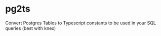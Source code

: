 # pg2ts
Convert Postgres Tables to Typescript constants to be used in your SQL queries (best with knex) 
